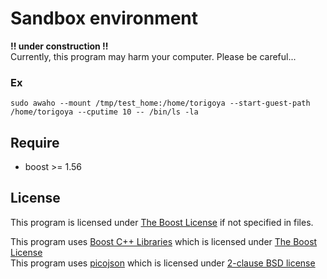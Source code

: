# Sandbox environment
**!! under construction !!**  
Currently, this program may harm your computer. Please be careful...

### Ex

```
sudo awaho --mount /tmp/test_home:/home/torigoya --start-guest-path /home/torigoya --cputime 10 -- /bin/ls -la
```

## Require
- boost >= 1.56

## License
This program is licensed under [The Boost License](http://www.boost.org/users/license.html) if not specified in files.

This program uses [Boost C++ Libraries](http://www.boost.org/) which is licensed under [The Boost License](http://www.boost.org/users/license.html)  
This program uses [picojson](https://github.com/kazuho/picojson) which is licensed under [2-clause BSD license](http://opensource.org/licenses/BSD-2-Clause)

